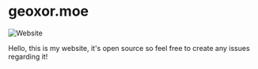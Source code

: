 # geoxor.moe

![Website](https://raw.githubusercontent.com/Geoxor/geoxor.moe/master/public/readme.png)

Hello, this is my website, it's open source so feel free to create any issues regarding it!

